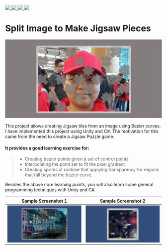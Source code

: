 <p align='left'>
  <a href="#">
    <img src="https://visitor-badge.glitch.me/badge?page_id=split-image.visitor-badge" />        
  </a>
  <a href="https://www.linkedin.com/in/shamim-akhtar/">
    <img src="https://img.shields.io/badge/linkedin-%230077B5.svg?&style=logo=linkedin&logoColor=white" />
  </a>
  <a href="mailto:shamim.akhtar@gmail.com">
    <img src="https://img.shields.io/badge/Gmail-D14836?style=logo=gmail&logoColor=white" />        
  </a>
  <a href="https://www.facebook.com/faramiraSG/">
    <img src="https://img.shields.io/badge/Facebook-1877F2?style=logo=facebook&logoColor=white" />        
  </a>
</p>

# Split Image to Make Jigsaw Pieces



![Sample Picture](https://github.com/shamim-akhtar/split-image/blob/main/screenshot3.jpg)

This project allows creating Jigsaw tiles from an image using Bezier curves. I have implemented this project using Unity and C#. The motivation for this came from the need to create a Jigsaw Puzzle game. 

#### It provides a good learning exercise for:
> - Creating bezier points given a set of control points
> - Interpolating the point set to fit the pixel gradient
> - Creating sprites at runtime that applying transparency for regions that fall beyond the bezier curve.

Besides the above core learning points, you will also learn some general programming techniques with Unity and C#.

Sample Screenshot 1            |  Sample Screenshot 2
:-------------------------:|:-------------------------:
![Screenshot1](https://github.com/shamim-akhtar/split-image/blob/main/screenshot1.jpg)  |  ![Screenshot2](https://github.com/shamim-akhtar/split-image/blob/main/screenshot2.jpg)
